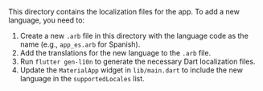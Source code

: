 This directory contains the localization files for the app. To add a new language, you need to:

1. Create a new `.arb` file in this directory with the language code as the name (e.g., `app_es.arb` for Spanish).
2. Add the translations for the new language to the `.arb` file.
3. Run `flutter gen-l10n` to generate the necessary Dart localization files.
4. Update the `MaterialApp` widget in `lib/main.dart` to include the new language in the `supportedLocales` list.